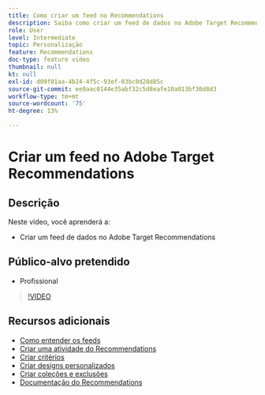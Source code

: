 ```yaml
---
title: Como criar um feed no Recommendations
description: Saiba como criar um feed de dados no Adobe Target Recommendations
role: User
level: Intermediate
topic: Personalização
feature: Recommendations
doc-type: feature video
thumbnail: null
kt: null
exl-id: d09f01aa-4b24-4f5c-93ef-03bc0d28d85c
source-git-commit: ee9aac0144e35abf32c5d8eafe10a013bf30d8d3
workflow-type: tm+mt
source-wordcount: '75'
ht-degree: 13%

---
```


# Criar um feed no Adobe Target Recommendations

## Descrição

Neste vídeo, você aprenderá a:

* Criar um feed de dados no Adobe Target Recommendations

## Público-alvo pretendido

* Profissional

>[!VIDEO](https://video.tv.adobe.com/v/27696?quality=12)

## Recursos adicionais

* [Como entender os feeds](understanding-feeds.md)
* [Criar uma atividade do Recommendations](create-a-recommendations-activity.md)
* [Criar critérios](create-criteria.md)
* [Criar designs personalizados](create-custom-designs.md)
* [Criar coleções e exclusões](create-collections-and-exclusions.md)
* [Documentação do Recommendations](https://docs.adobe.com/content/help/en/target/using/recommendations/recommendations.html)
